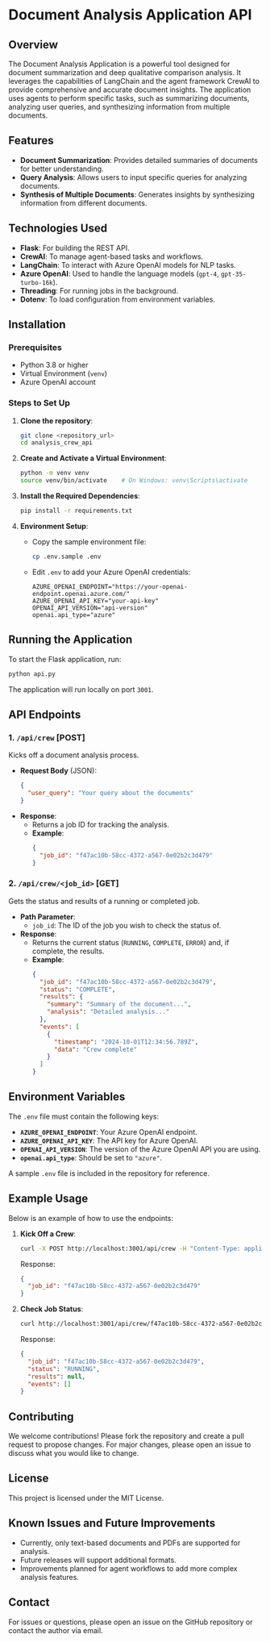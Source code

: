 

# Document Analysis Application API

## Overview
The Document Analysis Application is a powerful tool designed for document summarization and deep qualitative comparison analysis. It leverages the capabilities of LangChain and the agent framework CrewAI to provide comprehensive and accurate document insights. The application uses agents to perform specific tasks, such as summarizing documents, analyzing user queries, and synthesizing information from multiple documents.

## Features
- **Document Summarization**: Provides detailed summaries of documents for better understanding.
- **Query Analysis**: Allows users to input specific queries for analyzing documents.
- **Synthesis of Multiple Documents**: Generates insights by synthesizing information from different documents.

## Technologies Used
- **Flask**: For building the REST API.
- **CrewAI**: To manage agent-based tasks and workflows.
- **LangChain**: To interact with Azure OpenAI models for NLP tasks.
- **Azure OpenAI**: Used to handle the language models (`gpt-4`, `gpt-35-turbo-16k`).
- **Threading**: For running jobs in the background.
- **Dotenv**: To load configuration from environment variables.

## Installation

### Prerequisites
- Python 3.8 or higher
- Virtual Environment (`venv`)
- Azure OpenAI account

### Steps to Set Up
1. **Clone the repository**:
   ```bash
   git clone <repository_url>
   cd analysis_crew_api
   ```
   
2. **Create and Activate a Virtual Environment**:
   ```bash
   python -m venv venv
   source venv/bin/activate    # On Windows: venv\Scripts\activate
   ```

3. **Install the Required Dependencies**:
   ```bash
   pip install -r requirements.txt
   ```

4. **Environment Setup**:
   - Copy the sample environment file:
     ```bash
     cp .env.sample .env
     ```
   - Edit `.env` to add your Azure OpenAI credentials:
     ```text
     AZURE_OPENAI_ENDPOINT="https://your-openai-endpoint.openai.azure.com/"
     AZURE_OPENAI_API_KEY="your-api-key"
     OPENAI_API_VERSION="api-version"
     openai.api_type="azure"
     ```

## Running the Application
To start the Flask application, run:
```bash
python api.py
```
The application will run locally on port `3001`.

## API Endpoints

### 1. `/api/crew` [POST]
Kicks off a document analysis process.

- **Request Body** (JSON):
  ```json
  {
    "user_query": "Your query about the documents"
  }
  ```
- **Response**:
  - Returns a job ID for tracking the analysis.
  - **Example**:
    ```json
    {
      "job_id": "f47ac10b-58cc-4372-a567-0e02b2c3d479"
    }
    ```

### 2. `/api/crew/<job_id>` [GET]
Gets the status and results of a running or completed job.

- **Path Parameter**:
  - `job_id`: The ID of the job you wish to check the status of.
- **Response**:
  - Returns the current status (`RUNNING`, `COMPLETE`, `ERROR`) and, if complete, the results.
  - **Example**:
    ```json
    {
      "job_id": "f47ac10b-58cc-4372-a567-0e02b2c3d479",
      "status": "COMPLETE",
      "results": {
        "summary": "Summary of the document...",
        "analysis": "Detailed analysis..."
      },
      "events": [
        {
          "timestamp": "2024-10-01T12:34:56.789Z",
          "data": "Crew complete"
        }
      ]
    }
    ```

## Environment Variables
The `.env` file must contain the following keys:

- **`AZURE_OPENAI_ENDPOINT`**: Your Azure OpenAI endpoint.
- **`AZURE_OPENAI_API_KEY`**: The API key for Azure OpenAI.
- **`OPENAI_API_VERSION`**: The version of the Azure OpenAI API you are using.
- **`openai.api_type`**: Should be set to `"azure"`.

A sample `.env` file is included in the repository for reference.

## Example Usage
Below is an example of how to use the endpoints:

1. **Kick Off a Crew**:
   ```bash
   curl -X POST http://localhost:3001/api/crew -H "Content-Type: application/json" -d '{"user_query": "Summarize the document"}'
   ```
   Response:
   ```json
   {
     "job_id": "f47ac10b-58cc-4372-a567-0e02b2c3d479"
   }
   ```

2. **Check Job Status**:
   ```bash
   curl http://localhost:3001/api/crew/f47ac10b-58cc-4372-a567-0e02b2c3d479
   ```
   Response:
   ```json
   {
     "job_id": "f47ac10b-58cc-4372-a567-0e02b2c3d479",
     "status": "RUNNING",
     "results": null,
     "events": []
   }
   ```

## Contributing
We welcome contributions! Please fork the repository and create a pull request to propose changes. For major changes, please open an issue to discuss what you would like to change.

## License
This project is licensed under the MIT License.

## Known Issues and Future Improvements
- Currently, only text-based documents and PDFs are supported for analysis.
- Future releases will support additional formats.
- Improvements planned for agent workflows to add more complex analysis features.

## Contact
For issues or questions, please open an issue on the GitHub repository or contact the author via email.


